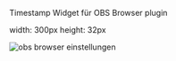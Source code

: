 Timestamp Widget für OBS Browser plugin

width: 300px
height: 32px

![obs browser einstellungen](https://github.com/calitobundo/obs-browser-timestamp/blob/main/images/image.jpg?raw=true)